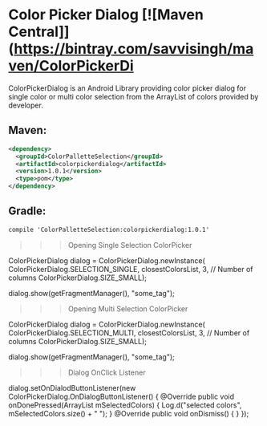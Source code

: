 Color Picker Dialog [![Maven Central]](https://bintray.com/savvisingh/maven/ColorPickerDi
===============
ColorPickerDialog is an Android Library providing color picker dialog for single color or multi color selection from the ArrayList of colors provided by developer.

Maven:
-----
```xml
<dependency>
  <groupId>ColorPalletteSelection</groupId>
  <artifactId>colorpickerdialog</artifactId>
  <version>1.0.1</version>
  <type>pom</type>
</dependency>
```
Gradle:
------
```xml
compile 'ColorPalletteSelection:colorpickerdialog:1.0.1'
```

>>> Opening Single Selection ColorPicker

ColorPickerDialog dialog = ColorPickerDialog.newInstance(
                            ColorPickerDialog.SELECTION_SINGLE,
                            closestColorsList,
                            3, // Number of columns
                            ColorPickerDialog.SIZE_SMALL);
                
dialog.show(getFragmentManager(), "some_tag");   
                
>>> Opening Multi Selection ColorPicker

ColorPickerDialog dialog = ColorPickerDialog.newInstance(
                ColorPickerDialog.SELECTION_MULTI,
                closestColorsList,
                3, // Number of columns
                ColorPickerDialog.SIZE_SMALL);

dialog.show(getFragmentManager(), "some_tag");


>>> Dialog OnClick Listener

dialog.setOnDialodButtonListener(new ColorPickerDialog.OnDialogButtonListener() {
            @Override
            public void onDonePressed(ArrayList<Integer> mSelectedColors) {
                Log.d("selected colors", mSelectedColors.size() + " ");
            }
            @Override
            public void onDismiss() {
            }
        });
        
        
